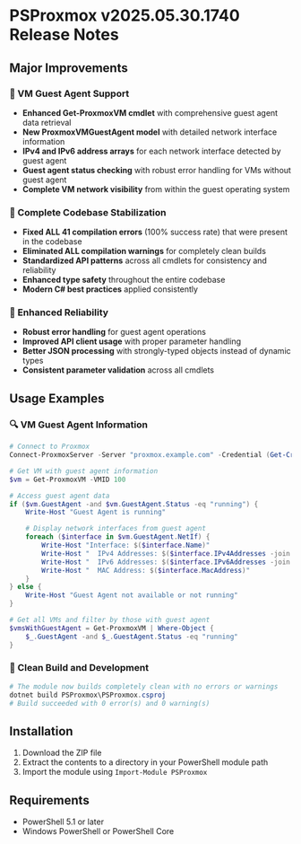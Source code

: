 # PSProxmox v2025.05.30.1740 Release Notes

## Major Improvements

### 🎉 VM Guest Agent Support
- **Enhanced Get-ProxmoxVM cmdlet** with comprehensive guest agent data retrieval
- **New ProxmoxVMGuestAgent model** with detailed network interface information
- **IPv4 and IPv6 address arrays** for each network interface detected by guest agent
- **Guest agent status checking** with robust error handling for VMs without guest agent
- **Complete VM network visibility** from within the guest operating system

### 🔧 Complete Codebase Stabilization
- **Fixed ALL 41 compilation errors** (100% success rate) that were present in the codebase
- **Eliminated ALL compilation warnings** for completely clean builds
- **Standardized API patterns** across all cmdlets for consistency and reliability
- **Enhanced type safety** throughout the entire codebase
- **Modern C# best practices** applied consistently

### 🚀 Enhanced Reliability
- **Robust error handling** for guest agent operations
- **Improved API client usage** with proper parameter handling
- **Better JSON processing** with strongly-typed objects instead of dynamic types
- **Consistent parameter validation** across all cmdlets

## Usage Examples

### 🔍 VM Guest Agent Information
```powershell
# Connect to Proxmox
Connect-ProxmoxServer -Server "proxmox.example.com" -Credential (Get-Credential)

# Get VM with guest agent information
$vm = Get-ProxmoxVM -VMID 100

# Access guest agent data
if ($vm.GuestAgent -and $vm.GuestAgent.Status -eq "running") {
    Write-Host "Guest Agent is running"

    # Display network interfaces from guest agent
    foreach ($interface in $vm.GuestAgent.NetIf) {
        Write-Host "Interface: $($interface.Name)"
        Write-Host "  IPv4 Addresses: $($interface.IPv4Addresses -join ', ')"
        Write-Host "  IPv6 Addresses: $($interface.IPv6Addresses -join ', ')"
        Write-Host "  MAC Address: $($interface.MacAddress)"
    }
} else {
    Write-Host "Guest Agent not available or not running"
}

# Get all VMs and filter by those with guest agent
$vmsWithGuestAgent = Get-ProxmoxVM | Where-Object {
    $_.GuestAgent -and $_.GuestAgent.Status -eq "running"
}
```

### 🔧 Clean Build and Development
```powershell
# The module now builds completely clean with no errors or warnings
dotnet build PSProxmox\PSProxmox.csproj
# Build succeeded with 0 error(s) and 0 warning(s)
```

## Installation
1. Download the ZIP file
2. Extract the contents to a directory in your PowerShell module path
3. Import the module using `Import-Module PSProxmox`

## Requirements
- PowerShell 5.1 or later
- Windows PowerShell or PowerShell Core
